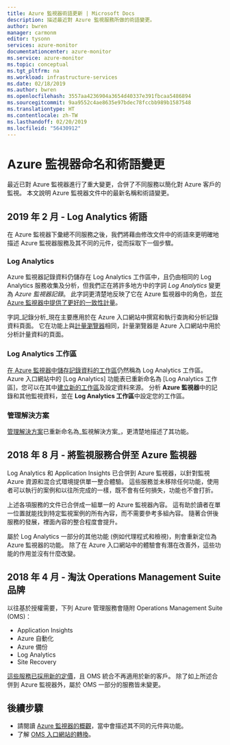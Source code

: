 ```yaml
---
title: Azure 監視器術語更新 | Microsoft Docs
description: 描述最近對 Azure 監視服務所做的術語變更。
author: bwren
manager: carmonm
editor: tysonn
services: azure-monitor
documentationcenter: azure-monitor
ms.service: azure-monitor
ms.topic: conceptual
ms.tgt_pltfrm: na
ms.workload: infrastructure-services
ms.date: 02/18/2019
ms.author: bwren
ms.openlocfilehash: 3557aa4236904a3654d40337e391fbcaa5486894
ms.sourcegitcommit: 9aa9552c4ae8635e97bdec78fccbb989b1587548
ms.translationtype: HT
ms.contentlocale: zh-TW
ms.lasthandoff: 02/20/2019
ms.locfileid: "56430912"
---
```

# <a name="azure-monitor-naming-and-terminology-changes"></a>Azure 監視器命名和術語變更
最近已對 Azure 監視器進行了重大變更，合併了不同服務以簡化對 Azure 客戶的監視。 本文說明 Azure 監視器文件中的最新名稱和術語變更。

## <a name="february-2019---log-analytics-terminology"></a>2019 年 2 月 - Log Analytics 術語
在 Azure 監視器下彙總不同服務之後，我們將藉由修改文件中的術語來更明確地描述 Azure 監視器服務及其不同的元件，從而採取下一個步驟。 

### <a name="log-analytics"></a>Log Analytics
Azure 監視器記錄資料仍儲存在 Log Analytics 工作區中，且仍由相同的 Log Analytics 服務收集及分析，但我們正在將許多地方中的字詞 _Log Analytics_ 變更為 _Azure 監視器記錄_。 此字詞更清楚地反映了它在 Azure 監視器中的角色，並[在 Azure 監視器中提供了更好的一致性計量](platform/data-collection.md)。

字詞_記錄分析_現在主要應用於在 Azure 入口網站中撰寫和執行查詢和分析記錄資料頁面。 它在功能上與[計量瀏覽器](platform/metrics-charts.md)相同，計量瀏覽器是 Azure 入口網站中用於分析計量資料的頁面。

### <a name="log-analytics-workspaces"></a>Log Analytics 工作區
[在 Azure 監視器中儲存記錄資料的工作區](platform/manage-access.md)仍然稱為 Log Analytics 工作區。 Azure 入口網站中的 [Log Analytics] 功能表已重新命名為 [Log Analytics 工作區]，您可以在其中[建立新的工作區](learn/quick-create-workspace.md)及設定資料來源。 分析 **Azure 監視器**中的記錄和其他監視資料，並在 **Log Analytics 工作區**中設定您的工作區。

### <a name="management-solutions"></a>管理解決方案
[管理解決方案](insights/solutions.md)已重新命名為_監視解決方案_，更清楚地描述了其功能。


## <a name="august-2018---consolidation-of-monitoring-services-into-azure-monitor"></a>2018 年 8 月 - 將監視服務合併至 Azure 監視器
Log Analytics 和 Application Insights 已合併到 Azure 監視器，以針對監視 Azure 資源和混合式環境提供單一整合體驗。 這些服務並未移除任何功能，使用者可以執行的案例和以往所完成的一樣，既不會有任何損失，功能也不會打折。

上述各項服務的文件已合併成一組單一的 Azure 監視器內容。 這有助於讀者在單一位置就能找到特定監視案例的所有內容，而不需要參考多組內容。 隨著合併後服務的發展，裡面內容的整合程度會提升。

屬於 Log Analytics 一部分的其他功能 (例如代理程式和檢視)，則會重新定位為 Azure 監視器的功能。 除了在 Azure 入口網站中的體驗會有潛在改善外，這些功能的作用並沒有什麼改變。


## <a name="april-2018---retirement-of-operations-management-suite-brand"></a>2018 年 4 月 - 淘汰 Operations Management Suite 品牌
以往基於授權需要，下列 Azure 管理服務會隨附 Operations Management Suite (OMS)：

- Application Insights
- Azure 自動化
- Azure 備份
- Log Analytics
- Site Recovery

[這些服務已採用新的定價](https://azure.microsoft.com/blog/introducing-a-new-way-to-purchase-azure-monitoring-services/)，且 OMS 統合不再適用於新的客戶。 除了如上所述合併到 Azure 監視器外，屬於 OMS 一部分的服務皆未變更。 




## <a name="next-steps"></a>後續步驟

- 請閱讀 [Azure 監視器的概觀](overview.md)，當中會描述其不同的元件與功能。
- 了解 [OMS 入口網站的轉換](../log-analytics/log-analytics-oms-portal-transition.md)。